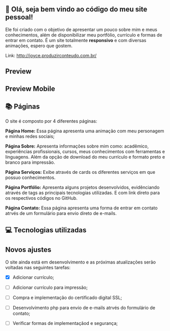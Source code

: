 
## 👋 Olá, seja bem vindo ao código do meu site pessoal!
Ele foi criado com o objetivo de apresentar um pouco sobre mim e meus conhecimentos, além de disponibilizar meu portfólio, currículo e formas de entrar em contato. 
É um site totalmente **responsivo** e com diversas animações, espero que gostem. 

Link: http://joyce.produzirconteudo.com.br/

## Preview 

## Preview Mobile

## 📚 Páginas 
O site é composto por 4 diferentes páginas:

**Página Home:** Essa página apresenta uma animação com meu personagem e minhas redes sociais;

**Página Sobre:** Apresenta informações sobre mim como: acadêmico, experiências profissionais, cursos, meus conhecimentos com ferramentas e linguagens. Além da opção de download do meu currículo e formato preto e branco para impressão. 

**Página Serviços:** Exibe através de cards os diferentes serviços em que possuo conhecimentos. 

**Página Portfólio:** Apresenta alguns projetos desenvolvidos, evidênciando através de tags as principais tecnologias utilizadas. E com link direto para os respectivos códigos no GitHub. 

**Página Contato:** Essa página apresenta uma forma de entrar em contato atrvés de um formulário para envio direto de e-mails. 

## 💻 Tecnologias utilizadas

## Novos ajustes
O site ainda está em desenvolvimento e as próximas atualizações serão voltadas nas seguintes tarefas:

- [x] Adicionar currículo;
- [ ] Adicionar currículo para impressão; 
- [ ] Compra e implementação do certificado digital SSL;
- [ ] Desenvolvimento php para envio de e-mails atrvés do formulário de contato;
- [ ] Verificar formas de implementaçãod e segurança;  

